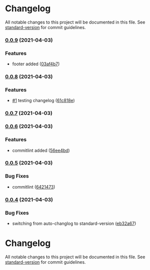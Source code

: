 # Changelog

All notable changes to this project will be documented in this file. See [standard-version](https://github.com/conventional-changelog/standard-version) for commit guidelines.

### [0.0.9](https://github.com/jdnierth/radio-plays/compare/v0.0.8...v0.0.9) (2021-04-03)


### Features

* footer added ([03af4b7](https://github.com/jdnierth/radio-plays/commits/03af4b7a4301933ee56f7394f96009bb68122973))

### [0.0.8](https://github.com/jdnierth/radio-plays/compare/v0.0.7...v0.0.8) (2021-04-03)


### Features

* [#1](https://github.com/jdnierth/radio-plays/issues/1) testing changelog ([61c818e](https://github.com/jdnierth/radio-plays/commits/61c818e5de5f74eec6658a1540307b2d3167fe0c))

### [0.0.7](https://github.com/jdnierth/radio-plays/compare/v0.0.6...v0.0.7) (2021-04-03)

### [0.0.6](https://github.com/jdnierth/radio-plays/compare/v0.0.5...v0.0.6) (2021-04-03)


### Features

* commitlint added ([56ee4bd](https://github.com/jdnierth/radio-plays/commits/56ee4bd85541be114ffae8eaa9b1c8fac965cf54))

### [0.0.5](https://github.com/jdnierth/radio-plays/compare/v0.0.4...v0.0.5) (2021-04-03)


### Bug Fixes

* commitlint ([6421473](https://github.com/jdnierth/radio-plays/commits/6421473641d1f49bcbc54f8965e700aa4fa8d1d0))

### [0.0.4](https://github.com/jdnierth/radio-plays/compare/v0.0.3...v0.0.4) (2021-04-03)


### Bug Fixes

* switching from auto-changlog to standard-version ([eb32a67](https://github.com/jdnierth/radio-plays/commits/eb32a6789c95e6dad61924affa8dea5ff50c394f))

# Changelog

All notable changes to this project will be documented in this file. See [standard-version](https://github.com/conventional-changelog/standard-version) for commit guidelines.
